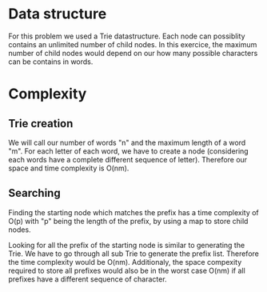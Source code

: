 # Data structure

For this problem we used a Trie datastructure. Each node can possiblity contains an unlimited number of child nodes. In this exercice, the maximum number of child nodes would depend on our how many possible characters can be contains in words.

# Complexity

## Trie creation

We will call our number of words "n" and the maximum length of a word "m". For each letter of each word, we have to create a node (considering each words have a complete different sequence of letter). Therefore our space and time complexity is O(nm).

## Searching

Finding the starting node which matches the prefix has a time complexity of O(p) with "p" being the length of the prefix, by using a map to store child nodes.

Looking for all the prefix of the starting node is similar to generating the Trie. We have to go through all sub Trie to generate the prefix list. Therefore the time complexity would be O(nm). Additionaly, the space compexity required to store all prefixes would also be in the worst case O(nm) if all prefixes have a different sequence of character.